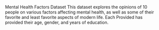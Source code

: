 Mental Health Factors Dataset
This dataset explores the opinions of 10 people on various factors affecting mental health, as well as some of their favorite and least favorite aspects of modern life. Each Provided has provided their age, gender, and years of education.

